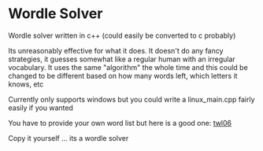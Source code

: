 # Wordle Solver
Wordle solver written in c++ (could easily be converted to c probably)

Its unreasonably effective for what it does.
It doesn't do any fancy strategies, it guesses somewhat like a regular human with an irregular vocabulary.
It uses the same "algorithm" the whole time and this could be changed to be different based on how many words left, which letters it knows, etc

Currently only supports windows but you could write a linux_main.cpp fairly easily if you wanted

You have to provide your own word list but here is a good one: [twl06](http://norvig.com/ngrams/TWL06.txt)

Copy it yourself ... its a wordle solver
